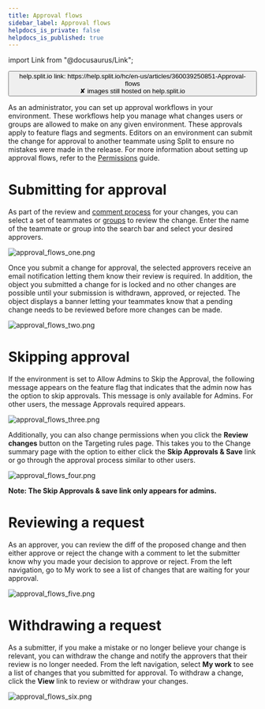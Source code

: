 ```yaml
---
title: Approval flows
sidebar_label: Approval flows
helpdocs_is_private: false
helpdocs_is_published: true
---
```


import Link from "@docusaurus/Link";

<p>
  <button style={{borderRadius:'8px', border:'1px', fontFamily:'Courier New', fontWeight:'800', textAlign:'left'}}> help.split.io link: https://help.split.io/hc/en-us/articles/360039250851-Approval-flows <br /> ✘ images still hosted on help.split.io </button>
</p>

As an administrator, you can set up approval workflows in your environment. These workflows help you manage what changes users or groups are allowed to make on any given environment. These approvals apply to feature flags and segments. Editors on an environment can submit the change for approval to another teammate using Split to ensure no mistakes were made in the release. For more information about setting up approval flows, refer to the [Permissions](https://help.split.io/hc/en-us/articles/360020579052-Permissions) guide.

# Submitting for approval

As part of the review and [comment process](https://help.split.io/hc/en-us/articles/360020579472-Audit-logs) for your changes, you can select a set of teammates or [groups](https://help.split.io/hc/en-us/articles/360020812952-Manage-user-groups) to review the change. Enter the name of the teammate or group into the search bar and select your desired approvers.

<p>
  <img src="https://help.split.io/hc/article_attachments/30801604782989" alt="approval_flows_one.png" />
</p>

Once you submit a change for approval, the selected approvers receive an email notification letting them know their review is required. In addition, the object you submitted a change for is locked and no other changes are possible until your submission is withdrawn, approved, or rejected. The object displays a banner letting your teammates know that a pending change needs to be reviewed before more changes can be made.

<p>
  <img src="https://help.split.io/hc/article_attachments/30801599662093" alt="approval_flows_two.png" />
</p>

# Skipping approval

If the environment is set to Allow Admins to Skip the Approval, the following message appears on the feature flag that indicates that the admin now has the option to skip approvals. This message is only available for Admins. For other users, the message Approvals required appears.

<p>
  <img src="https://help.split.io/hc/article_attachments/30801599663373" alt="approval_flows_three.png" />
</p>

Additionally, you can also change permissions when you click the **Review changes** button on the Targeting rules page. This takes you to the Change summary page with the option to either click the **Skip Approvals & Save** link or go through the approval process similar to other users.

<p>
  <img src="https://help.split.io/hc/article_attachments/30801599666061" alt="approval_flows_four.png" />
</p>

**Note: The Skip Approvals & save link only appears for admins.**

# Reviewing a request

As an approver, you can review the diff of the proposed change and then either approve or reject the change with a comment to let the submitter know why you made your decision to approve or reject. From the left navigation, go to My work to see a list of changes that are waiting for your approval.

<p>
  <img src="https://help.split.io/hc/article_attachments/30801604791565" alt="approval_flows_five.png" />
</p>

# Withdrawing a request

As a submitter, if you make a mistake or no longer believe your change is relevant, you can withdraw the change and notify the approvers that their review is no longer needed. From the left navigation, select **My work** to see a list of changes that you submitted for approval. To withdraw a change, click the **View** link to review or withdraw your changes.

<p>
  <img src="https://help.split.io/hc/article_attachments/30801599667725" alt="approval_flows_six.png" />
</p>
